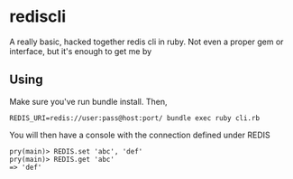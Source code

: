# rediscli

A really basic, hacked together redis cli in ruby. Not even a proper gem or interface, but it's enough to get me by

## Using

Make sure you've run bundle install. Then,

    REDIS_URI=redis://user:pass@host:port/ bundle exec ruby cli.rb
    
You will then have a console with the connection defined under REDIS

    pry(main)> REDIS.set 'abc', 'def'
    pry(main)> REDIS.get 'abc'
    => 'def'
